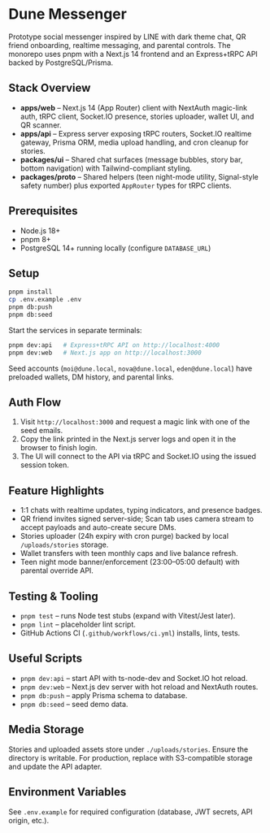 # Dune Messenger

Prototype social messenger inspired by LINE with dark theme chat, QR friend onboarding, realtime messaging, and parental controls. The monorepo uses pnpm with a Next.js 14 frontend and an Express+tRPC API backed by PostgreSQL/Prisma.

## Stack Overview

- **apps/web** – Next.js 14 (App Router) client with NextAuth magic-link auth, tRPC client, Socket.IO presence, stories uploader, wallet UI, and QR scanner.
- **apps/api** – Express server exposing tRPC routers, Socket.IO realtime gateway, Prisma ORM, media upload handling, and cron cleanup for stories.
- **packages/ui** – Shared chat surfaces (message bubbles, story bar, bottom navigation) with Tailwind-compliant styling.
- **packages/proto** – Shared helpers (teen night-mode utility, Signal-style safety number) plus exported `AppRouter` types for tRPC clients.

## Prerequisites

- Node.js 18+
- pnpm 8+
- PostgreSQL 14+ running locally (configure `DATABASE_URL`)

## Setup

```bash
pnpm install
cp .env.example .env
pnpm db:push
pnpm db:seed
```

Start the services in separate terminals:

```bash
pnpm dev:api   # Express+tRPC API on http://localhost:4000
pnpm dev:web   # Next.js app on http://localhost:3000
```

Seed accounts (`moi@dune.local`, `nova@dune.local`, `eden@dune.local`) have preloaded wallets, DM history, and parental links.

## Auth Flow

1. Visit `http://localhost:3000` and request a magic link with one of the seed emails.
2. Copy the link printed in the Next.js server logs and open it in the browser to finish login.
3. The UI will connect to the API via tRPC and Socket.IO using the issued session token.

## Feature Highlights

- 1:1 chats with realtime updates, typing indicators, and presence badges.
- QR friend invites signed server-side; Scan tab uses camera stream to accept payloads and auto-create secure DMs.
- Stories uploader (24h expiry with cron purge) backed by local `/uploads/stories` storage.
- Wallet transfers with teen monthly caps and live balance refresh.
- Teen night mode banner/enforcement (23:00–05:00 default) with parental override API.

## Testing & Tooling

- `pnpm test` – runs Node test stubs (expand with Vitest/Jest later).
- `pnpm lint` – placeholder lint script.
- GitHub Actions CI (`.github/workflows/ci.yml`) installs, lints, tests.

## Useful Scripts

- `pnpm dev:api` – start API with ts-node-dev and Socket.IO hot reload.
- `pnpm dev:web` – Next.js dev server with hot reload and NextAuth routes.
- `pnpm db:push` – apply Prisma schema to database.
- `pnpm db:seed` – seed demo data.

## Media Storage

Stories and uploaded assets store under `./uploads/stories`. Ensure the directory is writable. For production, replace with S3-compatible storage and update the API adapter.

## Environment Variables

See `.env.example` for required configuration (database, JWT secrets, API origin, etc.).
